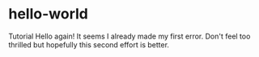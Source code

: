 # hello-world
Tutorial
Hello again!
It seems I already made my first error.
Don't feel too thrilled but hopefully this second effort is better.

